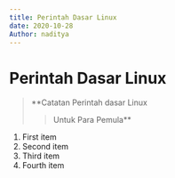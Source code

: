 ```yaml
---
title: Perintah Dasar Linux
date: 2020-10-28
Author: naditya
---
```

# Perintah Dasar Linux
> **Catatan Perintah dasar Linux
>
> > Untuk Para Pemula**

1. First item
2. Second item
3. Third item
4. Fourth item
